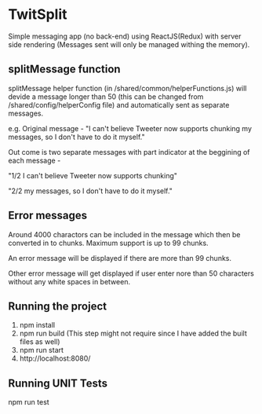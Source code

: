 # TwitSplit
Simple messaging app (no back-end) using ReactJS(Redux) with server side rendering (Messages sent will only be managed withing the memory).

## splitMessage function
splitMessage helper function (in /shared/common/helperFunctions.js) will devide a message longer than 50 (this can be changed from /shared/config/helperConfig file) and automatically sent as separate messages.

e.g.
Original message - 
"I can't believe Tweeter now supports chunking my messages, so I don't have to do it myself."

Out come is two separate messages with part indicator at the beggining of each message -

"1/2 I can't believe Tweeter now supports chunking"

"2/2 my messages, so I don't have to do it myself."


## Error messages
Around 4000 charactors can be included in the message which then be converted in to chunks. Maximum support is up to 99 chunks.

An error message will be displayed if there are more than 99 chunks.

Other error message will get displayed if user enter nore than 50 characters without any white spaces in between.

## Running the project
1. npm install
2. npm run build (This step might not require since I have added the built files as well)
3. npm run start
4. http://localhost:8080/

## Running UNIT Tests
npm run test
